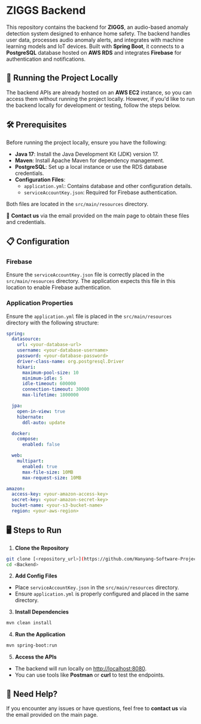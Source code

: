 # ZIGGS Backend 

This repository contains the backend for **ZIGGS**, an audio-based anomaly detection system designed to enhance home safety. The backend handles user data, processes audio anomaly alerts, and integrates with machine learning models and IoT devices. Built with **Spring Boot**, it connects to a **PostgreSQL** database hosted on **AWS RDS** and integrates **Firebase** for authentication and notifications.

## 🚀 Running the Project Locally

The backend APIs are already hosted on an **AWS EC2** instance, so you can access them without running the project locally. However, if you'd like to run the backend locally for development or testing, follow the steps below.

## 🛠️ Prerequisites

Before running the project locally, ensure you have the following:

- **Java 17**: Install the Java Development Kit (JDK) version 17.
- **Maven**: Install Apache Maven for dependency management.
- **PostgreSQL**: Set up a local instance or use the RDS database credentials.
- **Configuration Files**:
  - `application.yml`: Contains database and other configuration details.
  - `serviceAccountKey.json`: Required for Firebase authentication.

Both files are located in the `src/main/resources` directory.

📧 **Contact us** via the email provided on the main page to obtain these files and credentials.

## 📋 Configuration

### Firebase

Ensure the `serviceAccountKey.json` file is correctly placed in the `src/main/resources` directory. The application expects this file in this location to enable Firebase authentication.

### Application Properties

Ensure the `application.yml` file is placed in the `src/main/resources` directory with the following structure:

```yaml
spring:
  datasource:
    url: <your-database-url>
    username: <your-database-username>
    password: <your-database-password>
    driver-class-name: org.postgresql.Driver
    hikari:
      maximum-pool-size: 10
      minimum-idle: 5
      idle-timeout: 600000
      connection-timeout: 30000
      max-lifetime: 1800000

  jpa:
    open-in-view: true
    hibernate:
      ddl-auto: update

  docker:
    compose:
      enabled: false

  web:
    multipart:
      enabled: true
      max-file-size: 10MB
      max-request-size: 10MB

amazon:
  access-key: <your-amazon-access-key>
  secret-key: <your-amazon-secret-key>
  bucket-name: <your-s3-bucket-name>
  region: <your-aws-region>
  ```

## 🖥️ Steps to Run

1. **Clone the Repository**

  ```bash
  git clone [<repository_url>](https://github.com/Hanyang-Software-Project/Backend)
  cd <Backend>
  ```


2. **Add Config Files**

  - Place `serviceAccountKey.json` in the `src/main/resources` directory.
  - Ensure `application.yml` is properly configured and placed in the same directory.

3. **Install Dependencies**

  ```bash
  mvn clean install
  ```

4. **Run the Application**

  ```bash
  mvn spring-boot:run
  ```

5. **Access the APIs**

  - The backend will run locally on [http://localhost:8080](http://localhost:8080).
  - You can use tools like **Postman** or **curl** to test the endpoints.


## 📧 Need Help?

If you encounter any issues or have questions, feel free to **contact us** via the email provided on the main page.



